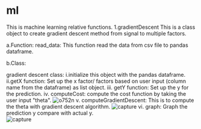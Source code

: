 # ml
This is machine learning relative functions.
1.gradientDescent
This is a class object to create gradient descent method from signal to multiple factors.

a.Function:
read_data: This function read the data from csv file to pandas dataframe.

b.Class:

gradient descent class:
i.initialize this object with the pandas dataframe.
ii.getX function: Set up the x factor/ factors based on user input (column name from the dataframe) as list object.
iii. getY function: Set up the y for the prediction.
iv.  computeCost: compute the cost function by taking the user input "theta".
![o752n](https://user-images.githubusercontent.com/19805677/52031615-0f09fe00-24e3-11e9-93b8-58c435abf005.png)
v.   computeGradientDescent: This is to compute the theta with gradient descent algorithm.
![capture](https://user-images.githubusercontent.com/19805677/52031704-6c9e4a80-24e3-11e9-9fbc-cabe9d312268.JPG)
vi.  graph: Graph the prediction y compare with actual y.  
![capture](https://user-images.githubusercontent.com/19805677/52031774-c0109880-24e3-11e9-83aa-3c2189016038.JPG)
